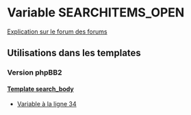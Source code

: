 # Variable SEARCHITEMS_OPEN
[Explication sur le forum des forums](http://forum.forumactif.com/t294113-listing-des-variables#SEARCHITEMS_OPEN)

## Utilisations dans les templates

### Version phpBB2

#### [Template search_body](subsilver/search_body.md)
* [Variable à la ligne 34](../subsilver/search_body.tpl#L34)